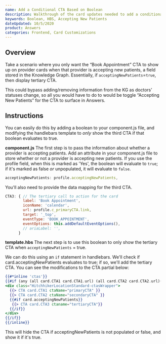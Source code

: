 ```yaml
---
name: Add a Conditional CTA Based on Boolean
description: Walkthrough of the card updates needed to add a conditional CTA.
keywords: Boolean, HBS, Accepting New Patients
dateUpdated: 10/5/2020
product: Answers
categories: Frontend, Card Customizations
---
```

## Overview
Take a scenario where you only want the “Book Appointment” CTA to show up on provider cards when that provider is accepting new patients, a field stored in the Knowledge Graph. Essentially, if  `acceptingNewPatients`=`true`, then display tertiary CTA.

This could bypass adding/removing information from the KG as doctors’ statuses change, so all you would have to do to would be toggle “Accepting New Patients” for the CTA to surface in Answers.

## Instructions
You can easily do this by adding a boolean to your component.js file, and modifying the handlebars template to *only* show the third CTA if that boolean evaluates to true.

**component.js**
The first step is to pass the information about whether a provider is accepting patients. Add an attribute in your component.js file to store whether or not a provider is accepting new patients. If you use the profile field, when this is marked as 'Yes', the boolean will evaluate to `true`; if it's marked as false *or* unpopulated, it will evaluate to `false`.
```js
acceptingNewPatients: profile.acceptingNewPatients,
```

You'll also need to provide the data mapping for the third CTA.
```js
CTA3: { // The tertiary call to action for the card
        label: 'Book Appointment',
        iconName: 'calendar',
        url: profile.c_primaryCTA.link,
        target: '_top',
        eventType: 'BOOK_APPOINTMENT',
        eventOptions: this.addDefaultEventOptions(),
        // ariaLabel: '',
      }
```

**template.hbs**
The next step is to use this boolean to only show the tertiary CTA when `acceptingNewPatients` = true.

We can do this using an `if` statement in handlebars. We'll check if card.acceptingNewPatients evaluates to true; if so, we'll add the tertiary CTA. You can see the modifications to the CTA partial below:
```hbs
{{#*inline 'ctas'}}
{{#if (any (all card.CTA1 card.CTA1.url) (all card.CTA2 card.CTA2.url)(all card.CTA3 card.CTA3.url))}}
<div class="HitchhikerLocationStandard-ctasWrapper">
  {{> CTA card.CTA1 ctaName="primaryCTA" }}
  {{> CTA card.CTA2 ctaName="secondaryCTA" }}
  {{#if card.acceptingNewPatients}}
   {{> CTA card.CTA3 ctaname="tertiaryCTA"}}
  {{/if}}
</div>
{{/if}}
{{/inline}}
```

This will hide the CTA if acceptingNewPatients is not populated or false, and show it if it's true.